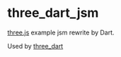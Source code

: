 # three_dart_jsm

[three.js](https://github.com/mrdoob/three.js/) example jsm rewrite by Dart.

Used by [three_dart]()